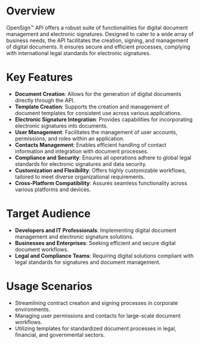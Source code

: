 # Overview

OpenSign™ API offers a robust suite of functionalities for digital document management and electronic signatures. Designed to cater to a wide array of business needs, the API facilitates the creation, signing, and management of digital documents. It ensures secure and efficient processes, complying with international legal standards for electronic signatures.

# Key Features

- **Document Creation**: Allows for the generation of digital documents directly through the API.
- **Template Creation**: Supports the creation and management of document templates for consistent use across various applications.
- **Electronic Signature Integration**: Provides capabilities for incorporating electronic signatures into documents.
- **User Management**: Facilitates the management of user accounts, permissions, and roles within an application.
- **Contacts Management**: Enables efficient handling of contact information and integration with document processes.
- **Compliance and Security**: Ensures all operations adhere to global legal standards for electronic signatures and data security.
- **Customization and Flexibility**: Offers highly customizable workflows, tailored to meet diverse organizational requirements.
- **Cross-Platform Compatibility**: Assures seamless functionality across various platforms and devices.

# Target Audience

- **Developers and IT Professionals**: Implementing digital document management and electronic signature solutions.
- **Businesses and Enterprises**: Seeking efficient and secure digital document workflows.
- **Legal and Compliance Teams**: Requiring digital solutions compliant with legal standards for signatures and document management.

# Usage Scenarios

- Streamlining contract creation and signing processes in corporate environments.
- Managing user permissions and contacts for large-scale document workflows.
- Utilizing templates for standardized document processes in legal, financial, and governmental sectors.
